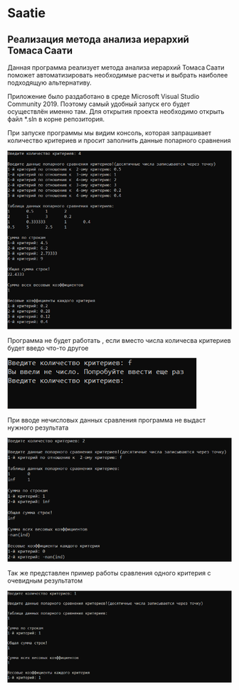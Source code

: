 # Saatie

## Реализация метода анализа иерархий Томаса Саати

Данная программа реализует метода анализа иерархий Томаса Саати поможет автоматизировать необходимые расчеты и выбрать наиболее подходящую альтернативу. 

Приложение было раздаботано в среде Microsoft Visual Studio Community 2019. Поэтому самый удобный запуск его будет осуществлён именно там. Для открытия проекта необходимо открыть файл *.sln в корне репозитория.

При запуске программы мы видим консоль, которая запрашивает количество критериев и просит заполнить данные попарного сравнения 

![Alt-текст](img/1.png "Консоль")

Программа не будет работать , если вместо числа количесва критериев будет введо что-то другое 

![Alt-текст](img/2.png "ошибка")

При вводе нечисловых данных сравления программа не выдаст нужного результата 

![Alt-текст](img/3.png "ошибка 2")

Так же представлен пример работы сравления одного критерия с очевидным результатом 

![Alt-текст](img/4.png "1 критерий")


